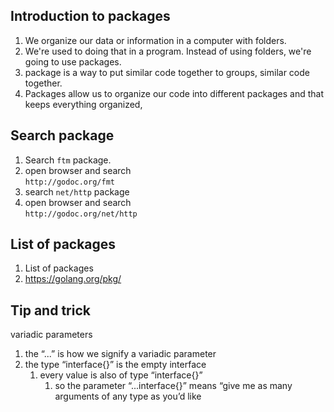 ## Introduction to packages
1. We organize our data or information in a computer with folders.   
1. We're used to doing that in a program. Instead of using folders, we're going to use packages.  
1.  package is a way to put similar code together to groups, similar code together.     
1. Packages allow us to organize our code into different packages and that keeps everything organized,

## Search package  
1. Search `ftm` package. 
1. open browser and search    
   `http://godoc.org/fmt`   
1. search `net/http`  package  
1. open browser and search    
   `http://godoc.org/net/http`       
   
## List of packages    
1. List of packages  
1. https://golang.org/pkg/  

## Tip and trick  
variadic parameters  
  1. the “...<some type>” is how we signify a variadic parameter  
  1. the type “interface{}” is the empty interface 
      1. every value is also of type “interface{}”  
         1. so the parameter “...interface{}” means “give me as many arguments of any type as you’d like  